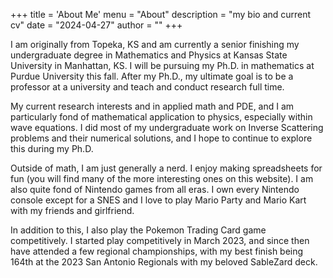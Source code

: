 +++
title = 'About Me'
menu = "About"
description = "my bio and current cv"
date = "2024-04-27"
author = ""
+++

I am originally from Topeka, KS and am currently a senior finishing my undergraduate degree in Mathematics and Physics at Kansas State University in Manhattan, KS. I will be pursuing my Ph.D. in mathematics at Purdue University this fall. After my Ph.D., my ultimate goal is to be a professor at a university and teach and conduct research full time.

My current research interests and in applied math and PDE, and I am particularly fond of mathematical application to physics, especially within wave equations. I did most of my undergraduate work on Inverse Scattering problems and their numerical solutions, and I hope to continue to explore this during my Ph.D.

Outside of math, I am just generally a nerd. I enjoy making spreadsheets for fun (you will find many of the more interesting ones on this website). I am also quite fond of Nintendo games from all eras. I own every Nintendo console except for a SNES and I love to play Mario Party and Mario Kart with my friends and girlfriend.

In addition to this, I also play the Pokemon Trading Card game competitively. I started play competitively in March 2023, and since then have attended a few regional championships, with my best finish being 164th at the 2023 San Antonio Regionals with my beloved SableZard deck.